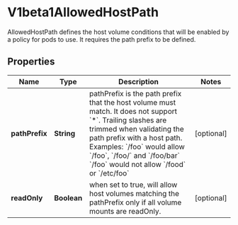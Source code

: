 

# V1beta1AllowedHostPath

AllowedHostPath defines the host volume conditions that will be enabled by a policy for pods to use. It requires the path prefix to be defined.

## Properties

| Name | Type | Description | Notes |
|------------ | ------------- | ------------- | -------------|
|**pathPrefix** | **String** | pathPrefix is the path prefix that the host volume must match. It does not support &#x60;*&#x60;. Trailing slashes are trimmed when validating the path prefix with a host path.  Examples: &#x60;/foo&#x60; would allow &#x60;/foo&#x60;, &#x60;/foo/&#x60; and &#x60;/foo/bar&#x60; &#x60;/foo&#x60; would not allow &#x60;/food&#x60; or &#x60;/etc/foo&#x60; |  [optional] |
|**readOnly** | **Boolean** | when set to true, will allow host volumes matching the pathPrefix only if all volume mounts are readOnly. |  [optional] |



